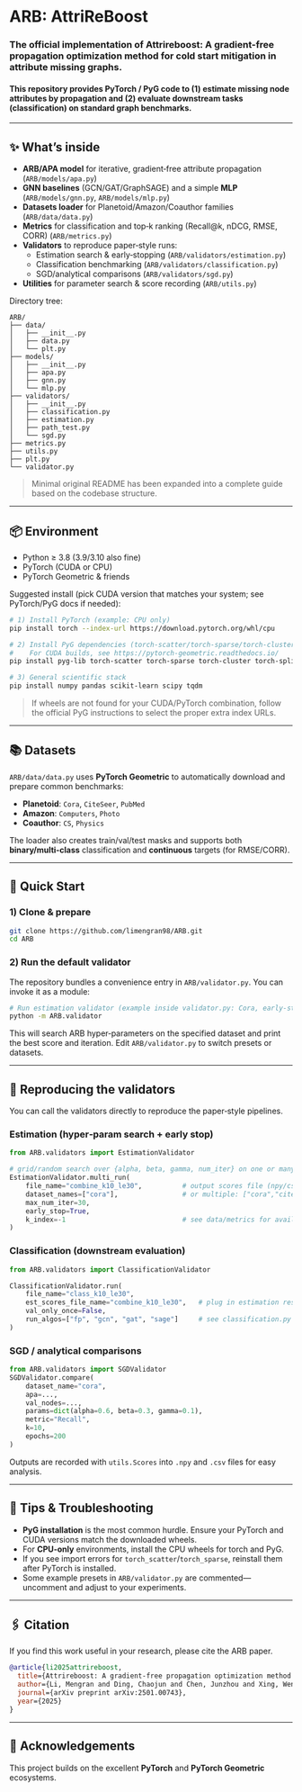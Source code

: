 # ARB: AttriReBoost

### The official implementation of **Attrireboost: A gradient-free propagation optimization method for cold start mitigation in attribute missing graphs**.

#### This repository provides PyTorch / PyG code to (1) **estimate missing node attributes** by propagation and (2) **evaluate downstream tasks** (classification) on standard graph benchmarks.

---

## ✨ What’s inside

- **ARB/APA model** for iterative, gradient‑free attribute propagation (`ARB/models/apa.py`)
- **GNN baselines** (GCN/GAT/GraphSAGE) and a simple **MLP** (`ARB/models/gnn.py`, `ARB/models/mlp.py`)
- **Datasets loader** for Planetoid/Amazon/Coauthor families (`ARB/data/data.py`)
- **Metrics** for classification and top‑k ranking (Recall@k, nDCG, RMSE, CORR) (`ARB/metrics.py`)
- **Validators** to reproduce paper‑style runs:
  - Estimation search & early‑stopping (`ARB/validators/estimation.py`)
  - Classification benchmarking (`ARB/validators/classification.py`)
  - SGD/analytical comparisons (`ARB/validators/sgd.py`)
- **Utilities** for parameter search & score recording (`ARB/utils.py`)

Directory tree:
```
ARB/
├── data/
│   ├── __init__.py
│   ├── data.py
│   └── plt.py
├── models/
│   ├── __init__.py
│   ├── apa.py
│   ├── gnn.py
│   └── mlp.py
├── validators/
│   ├── __init__.py
│   ├── classification.py
│   ├── estimation.py
│   ├── path_test.py
│   └── sgd.py
├── metrics.py
├── utils.py
├── plt.py
└── validator.py
```

> Minimal original README has been expanded into a complete guide based on the codebase structure.

---

## 📦 Environment

- Python ≥ 3.8 (3.9/3.10 also fine)
- PyTorch (CUDA or CPU)
- PyTorch Geometric & friends

Suggested install (pick CUDA version that matches your system; see PyTorch/PyG docs if needed):

```bash
# 1) Install PyTorch (example: CPU only)
pip install torch --index-url https://download.pytorch.org/whl/cpu

# 2) Install PyG dependencies (torch-scatter/torch-sparse/torch-cluster/pyg)
#    For CUDA builds, see https://pytorch-geometric.readthedocs.io/
pip install pyg-lib torch-scatter torch-sparse torch-cluster torch-spline-conv torch-geometric

# 3) General scientific stack
pip install numpy pandas scikit-learn scipy tqdm
```

> If wheels are not found for your CUDA/PyTorch combination, follow the official PyG instructions to select the proper extra index URLs.

---

## 📚 Datasets

`ARB/data/data.py` uses **PyTorch Geometric** to automatically download and prepare common benchmarks:

- **Planetoid**: `Cora`, `CiteSeer`, `PubMed`
- **Amazon**: `Computers`, `Photo`
- **Coauthor**: `CS`, `Physics`

The loader also creates train/val/test masks and supports both **binary/multi‑class** classification and **continuous** targets (for RMSE/CORR).

---

## 🚀 Quick Start

### 1) Clone & prepare
```bash
git clone https://github.com/limengran98/ARB.git
cd ARB
```

### 2) Run the default validator

The repository bundles a convenience entry in `ARB/validator.py`. You can invoke it as a module:

```bash
# Run estimation validator (example inside validator.py: Cora, early-stop, up to 30 iters)
python -m ARB.validator
```

This will search ARB hyper‑parameters on the specified dataset and print the best score and iteration. Edit `ARB/validator.py` to switch presets or datasets.

---

## 🧪 Reproducing the validators

You can call the validators directly to reproduce the paper‑style pipelines.

### Estimation (hyper‑param search + early stop)
```python
from ARB.validators import EstimationValidator

# grid/random search over {alpha, beta, gamma, num_iter} on one or many datasets
EstimationValidator.multi_run(
    file_name="combine_k10_le30",          # output scores file (npy/csv via utils.Scores)
    dataset_names=["cora"],                # or multiple: ["cora","citeseer","pubmed"]
    max_num_iter=30,
    early_stop=True,
    k_index=-1                             # see data/metrics for available metrics/ks
)
```

### Classification (downstream evaluation)
```python
from ARB.validators import ClassificationValidator

ClassificationValidator.run(
    file_name="class_k10_le30",
    est_scores_file_name="combine_k10_le30",   # plug in estimation results
    val_only_once=False,
    run_algos=["fp", "gcn", "gat", "sage"]     # see classification.py for options
)
```

### SGD / analytical comparisons
```python
from ARB.validators import SGDValidator
SGDValidator.compare(
    dataset_name="cora",
    apa=...,
    val_nodes=...,
    params=dict(alpha=0.6, beta=0.3, gamma=0.1),
    metric="Recall",
    k=10,
    epochs=200
)
```

Outputs are recorded with `utils.Scores` into `.npy` and `.csv` files for easy analysis.

---

## 🔧 Tips & Troubleshooting

- **PyG installation** is the most common hurdle. Ensure your PyTorch and CUDA versions match the downloaded wheels.
- For **CPU‑only** environments, install the CPU wheels for torch and PyG.
- If you see import errors for `torch_scatter`/`torch_sparse`, reinstall them after PyTorch is installed.
- Some example presets in `ARB/validator.py` are commented—uncomment and adjust to your experiments.

---

## 🖇️ Citation

If you find this work useful in your research, please cite the ARB paper.

```bibtex
@article{li2025attrireboost,
  title={Attrireboost: A gradient-free propagation optimization method for cold start mitigation in attribute missing graphs},
  author={Li, Mengran and Ding, Chaojun and Chen, Junzhou and Xing, Wenbin and Ye, Cong and Zhang, Ronghui and Zhuang, Songlin and Hu, Jia and Qiu, Tony Z and Gao, Huijun},
  journal={arXiv preprint arXiv:2501.00743},
  year={2025}
}
```
---

## 🤝 Acknowledgements

This project builds on the excellent **PyTorch** and **PyTorch Geometric** ecosystems.
